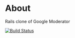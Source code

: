 About
=====

Rails clone of Google Moderator

[![Build Status](http://travis-ci.org/[YOUR_GITHUB_USERNAME]/[YOUR_PROJECT_NAME].png)](http://travis-ci.org/andyw8/townhallapp)